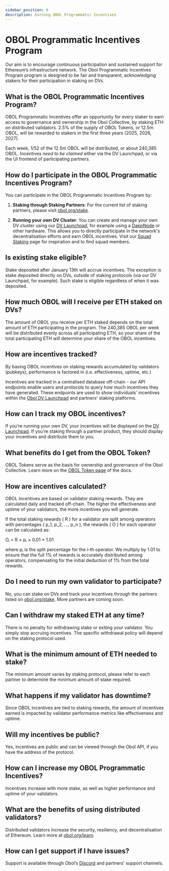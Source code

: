 ```yaml
---
sidebar_position: 6
description: Earning OBOL Programmatic Incentives
---
```


# OBOL Programmatic Incentives Program

Our aim is to encourage continuous participation and sustained support for Ethereum’s infrastructure network. The Obol Programmatic Incentives Program program is designed to be fair and transparent, acknowledging stakers for their participation in staking on DVs.

## What is the OBOL Programmatic Incentives Program?

OBOL Programmatic Incentives offer an opportunity for every staker to earn access to governance and ownership in the Obol Collective, by staking ETH on distributed validators. 2.5% of the supply of OBOL Tokens, or 12.5m OBOL, will be rewarded to stakers in the first three years (2025, 2026, 2027).

Each week, 1/52 of the 12.5m OBOL will be distributed, or about 240,385 OBOL. Incentives *need to be claimed* either via the DV Launchpad, or via the UI frontend of participating partners. 

## How do I participate in the OBOL Programmatic Incentives Program?

You can participate in the OBOL Programmatic Incentives Program by:

1. **Staking through Staking Partners**: For the current list of staking partners, please visit [obol.org/stake](https://obol.org/stake).

2. **Running your own DV Cluster**: You can create and manage your own DV cluster using our [DV Launchpad](https://launchpad.obol.org), for example using a [DappNode](https://dappnode.com/) or other hardware. This allows you to directly participate in the network's decentralisation efforts and earn OBOL incentives. Visit our [Squad Staking](https://squadstaking.com) page for inspiration and to find squad members. 


## Is existing stake eligible?

Stake deposited after January 13th will accrue incentives. The exception is stake deposited directly on DVs, outside of staking protocols (via our DV Launchpad, for example). Such stake is eligible regardless of when it was deposited. 

## How much OBOL will I receive per ETH staked on DVs?

The amount of OBOL you receive per ETH staked depends on the total amount of ETH participating in the program. The 240,385 OBOL per week will be distributed evenly across all participating ETH, so your share of the total participating ETH will determine your share of the OBOL incentives.  


## How are incentives tracked?

By basing OBOL incentives on staking rewards accumulated by validators (pubkeys), performance is factored in (i.e. effectiveness, uptime, etc.)

Incentives are tracked in a centralised database off-chain - our API endpoints enable users and protocols to query how much incentives they have generated. These endpoints are used to show individuals’ incentives within the [Obol DV Launchpad](https://launchpad.obol.org) and partners’ staking platforms.

## How can I track my OBOL incentives?

If you’re running your own DV, your incentives will be displayed on the [DV Launchpad](https://launchpad.obol.org). If you’re staking through a partner product, they should display your incentives and distribute them to you.

## What benefits do I get from the OBOL Token?

OBOL Tokens serve as the basis for ownership and governance of the Obol Collective. Learn more on the [OBOL Token page](./obol-token.md) of the docs.

## How are incentives calculated?

OBOL incentives are based on validator staking rewards. They are calculated daily and tracked off-chain. The higher the effectiveness and uptime of your validators, the more incentives you will generate.

If the total staking rewards \( R \) for a validator are split among operators with percentages \( p_1, p_2, ..., p_n \), the rewards \( O \) for each operator can be calculated as:

Oᵢ = R × pᵢ × 0.01 × 1.01

where pᵢ is the split percentage for the i-th operator. We multiply by 1.01 to ensure that the full 1% of rewards is accurately distributed among operators, compensating for the initial deduction of 1% from the total rewards.

## Do I need to run my own validator to participate?

No, you can stake on DVs and track your incentives through the partners listed on [obol.org/stake](https://obol.org/stake). More partners are coming soon.

## Can I withdraw my staked ETH at any time?

There is no penalty for withdrawing stake or exiting your validator. You simply stop accruing incentives. The specific withdrawal policy will depend on the staking protocol used.

## What is the minimum amount of ETH needed to stake?

The minimum amount varies by staking protocol, please refer to each partner to determine the minimum amount of stake required.

## What happens if my validator has downtime?

Since OBOL incentives are tied to staking rewards, the amount of incentives earned is impacted by validator performance metrics like effectiveness and uptime.

## Will my incentives be public?

Yes, incentives are public and can be viewed through the Obol API, if you have the address of the protocol.

## How can I increase my OBOL Programmatic Incentives?

Incentives increase with more stake, as well as higher performance and uptime of your validators.

## What are the benefits of using distributed validators?

Distributed validators increase the security, resiliency, and decentralisation of Ethereum. Learn more at [obol.org/learn](https://obol.org/learn).

## How can I get support if I have issues?

Support is available through Obol’s [Discord](https://discord.gg/obol) and partners’ support channels.